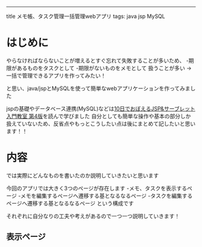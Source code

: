 ---
title メモ帳、タスク管理一括管理webアプリ
tags: java jsp MySQL

# はじめに
やらなければならないことが増えるとすぐ忘れて失敗することが多いため、
-期限があるものをタスクとして
-期限がないものをメモとして
扱うことが多い
→一括で管理できるアプリを作ってみたい！

と思い、java/jspとMySQLを使って簡単なwebアプリケーションを作ってみました

jspの基礎やデータベース連携(MySQL)などは[10日でおぼえるJSP&サーブレット入門教室 第4版](https://www.amazon.co.jp/10%E6%97%A5%E3%81%A7%E3%81%8A%E3%81%BC%E3%81%88%E3%82%8BJSP-%E3%82%B5%E3%83%BC%E3%83%96%E3%83%AC%E3%83%83%E3%83%88%E5%85%A5%E9%96%80%E6%95%99%E5%AE%A4-%E7%AC%AC4%E7%89%88-%E5%B1%B1%E7%94%B0-%E7%A5%A5%E5%AF%9B/dp/4798140341)を読んで学びました
自分としても簡単な操作や基本の部分しか扱えていないため、反省点やもっとこうしたい点は後にまとめて記したいと思います！！

# 内容
では実際にどんなものを書いたのか説明していきたいと思います

今回のアプリでは大きく3つのページが存在します
-メモ、タスクを表示するページ
-メモを編集するページへ遷移する基となるなるページ
-タスクを編集するページへ遷移する基となるなるページ
という構成です

それぞれに自分なりの工夫や考えがあるので一つ一つ説明していきます！

## 表示ページ

